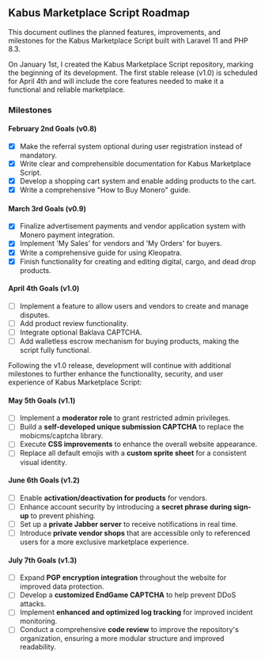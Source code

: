 ## Kabus Marketplace Script Roadmap

This document outlines the planned features, improvements, and milestones for the Kabus Marketplace Script built with Laravel 11 and PHP 8.3.

On January 1st, I created the Kabus Marketplace Script repository, marking the beginning of its development. The first stable release (v1.0) is scheduled for April 4th and will include the core features needed to make it a functional and reliable marketplace.

### Milestones

#### February 2nd Goals (v0.8)
- [X] Make the referral system optional during user registration instead of mandatory.
- [X] Write clear and comprehensible documentation for Kabus Marketplace Script.
- [X] Develop a shopping cart system and enable adding products to the cart.
- [X] Write a comprehensive "How to Buy Monero" guide.

#### March 3rd Goals (v0.9)
- [X] Finalize advertisement payments and vendor application system with Monero payment integration.
- [X] Implement 'My Sales' for vendors and 'My Orders' for buyers.
- [X] Write a comprehensive guide for using Kleopatra.
- [X] Finish functionality for creating and editing digital, cargo, and dead drop products.

#### April 4th Goals (v1.0)
- [ ] Implement a feature to allow users and vendors to create and manage disputes.
- [ ] Add product review functionality.
- [ ] Integrate optional Baklava CAPTCHA.
- [ ] Add walletless escrow mechanism for buying products, making the script fully functional.

Following the v1.0 release, development will continue with additional milestones to further enhance the functionality, security, and user experience of Kabus Marketplace Script:

#### May 5th Goals (v1.1)
- [ ] Implement a **moderator role** to grant restricted admin privileges.
- [ ] Build a **self-developed unique submission CAPTCHA** to replace the mobicms/captcha library.
- [ ] Execute **CSS improvements** to enhance the overall website appearance.
- [ ] Replace all default emojis with a **custom sprite sheet** for a consistent visual identity.

#### June 6th Goals (v1.2)

- [ ] Enable **activation/deactivation for products** for vendors.
- [ ] Enhance account security by introducing a **secret phrase during sign-up** to prevent phishing.
- [ ] Set up a **private Jabber server** to receive notifications in real time.
- [ ] Introduce **private vendor shops** that are accessible only to referenced users for a more exclusive marketplace experience.

#### July 7th Goals (v1.3)
- [ ] Expand **PGP encryption integration** throughout the website for improved data protection.
- [ ] Develop a **customized EndGame CAPTCHA** to help prevent DDoS attacks.
- [ ] Implement **enhanced and optimized log tracking** for improved incident monitoring.
- [ ] Conduct a comprehensive **code review** to improve the repository's organization, ensuring a more modular structure and improved readability.
